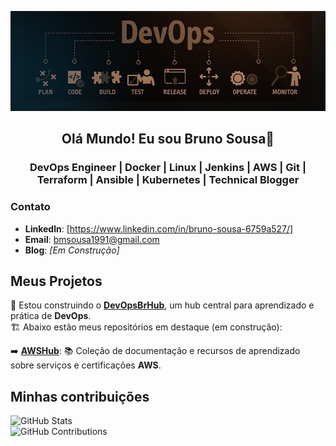 <p align="center">
  <img src="./devops.jpg" alt="devops" width="900"/>
</p>

## <p align="center">Olá Mundo! Eu sou Bruno Sousa👋</p>

### <p align="center">DevOps Engineer | Docker | Linux | Jenkins | AWS | Git | Terraform | Ansible | Kubernetes | Technical Blogger</p>

### Contato
- **Linkedln**: [https://www.linkedin.com/in/bruno-sousa-6759a527/]
- **Email**: [bmsousa1991@gmail.com](mailto:bmsousa1991@gmail.com)
- **Blog**: *[Em Construção]*

## Meus Projetos

🚀 Estou construindo o [**DevOpsBrHub**](https://github.com/DevOpsBrHub), um hub central para aprendizado e prática de **DevOps**.  
🏗️ Abaixo estão meus repositórios em destaque (em construção):  

➡️ [**AWSHub**](https://github.com/DevOpsBrHub/AWSHub): 📚 Coleção de documentação e recursos de aprendizado sobre serviços e certificações **AWS**.

## Minhas contribuições

![GitHub Stats](https://github-readme-stats.vercel.app/api?username=bmsousa1991&show_icons=true&count_private=true&hide_title=true&theme=dark)  
![GitHub Contributions](https://github-readme-streak-stats.herokuapp.com/?user=bmsousa1991&theme=dark)

